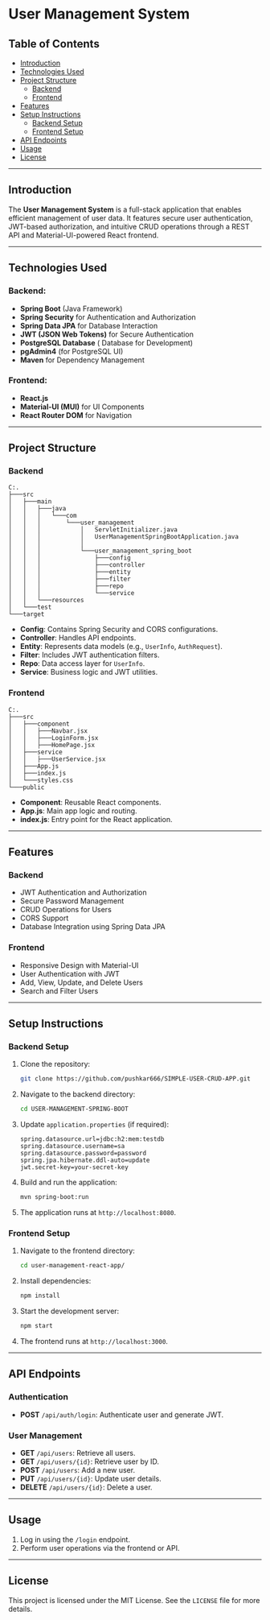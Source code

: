 # User Management System

## Table of Contents
- [Introduction](#introduction)
- [Technologies Used](#technologies-used)
- [Project Structure](#project-structure)
  - [Backend](#backend)
  - [Frontend](#frontend)
- [Features](#features)
- [Setup Instructions](#setup-instructions)
  - [Backend Setup](#backend-setup)
  - [Frontend Setup](#frontend-setup)
- [API Endpoints](#api-endpoints)
- [Usage](#usage)
- [License](#license)

---

## Introduction
The **User Management System** is a full-stack application that enables efficient management of user data. It features secure user authentication, JWT-based authorization, and intuitive CRUD operations through a REST API and Material-UI-powered React frontend.

---

## Technologies Used

### Backend:
- **Spring Boot** (Java Framework)
- **Spring Security** for Authentication and Authorization
- **Spring Data JPA** for Database Interaction
- **JWT (JSON Web Tokens)** for Secure Authentication
- **PostgreSQL Database** ( Database for Development)
- **pgAdmin4** (for PostgreSQL UI)
- **Maven** for Dependency Management

### Frontend:
- **React.js**
- **Material-UI (MUI)** for UI Components
- **React Router DOM** for Navigation

---

## Project Structure

### Backend
```
C:.
├───src
│   ├───main
│   │   ├───java
│   │   │   └───com
│   │   │       └───user_management
│   │   │           │   ServletInitializer.java
│   │   │           │   UserManagementSpringBootApplication.java
│   │   │           │
│   │   │           └───user_management_spring_boot
│   │   │               ├───config
│   │   │               ├───controller
│   │   │               ├───entity
│   │   │               ├───filter
│   │   │               ├───repo
│   │   │               └───service
│   │   └───resources
│   └───test
└───target
```

- **Config**: Contains Spring Security and CORS configurations.
- **Controller**: Handles API endpoints.
- **Entity**: Represents data models (e.g., `UserInfo`, `AuthRequest`).
- **Filter**: Includes JWT authentication filters.
- **Repo**: Data access layer for `UserInfo`.
- **Service**: Business logic and JWT utilities.

### Frontend
```
C:.
├───src
│   ├───component
│   │   ├───Navbar.jsx
│   │   ├───LoginForm.jsx
│   │   ├───HomePage.jsx
│   ├───service
│   │   ├───UserService.jsx
│   ├───App.js
│   ├───index.js
│   └───styles.css
└───public
```
- **Component**: Reusable React components.
- **App.js**: Main app logic and routing.
- **index.js**: Entry point for the React application.

---

## Features

### Backend
- JWT Authentication and Authorization
- Secure Password Management
- CRUD Operations for Users
- CORS Support
- Database Integration using Spring Data JPA

### Frontend
- Responsive Design with Material-UI
- User Authentication with JWT
- Add, View, Update, and Delete Users
- Search and Filter Users

---

## Setup Instructions

### Backend Setup
1. Clone the repository:
   ```bash
   git clone https://github.com/pushkar666/SIMPLE-USER-CRUD-APP.git
   ```
2. Navigate to the backend directory:
   ```bash
   cd USER-MANAGEMENT-SPRING-BOOT
   ```
3. Update `application.properties` (if required):
   ```properties
   spring.datasource.url=jdbc:h2:mem:testdb
   spring.datasource.username=sa
   spring.datasource.password=password
   spring.jpa.hibernate.ddl-auto=update
   jwt.secret-key=your-secret-key
   ```
4. Build and run the application:
   ```bash
   mvn spring-boot:run
   ```
5. The application runs at `http://localhost:8080`.

### Frontend Setup
1. Navigate to the frontend directory:
   ```bash
   cd user-management-react-app/
   ```
2. Install dependencies:
   ```bash
   npm install
   ```
3. Start the development server:
   ```bash
   npm start
   ```
4. The frontend runs at `http://localhost:3000`.

---

## API Endpoints

### Authentication
- **POST** `/api/auth/login`: Authenticate user and generate JWT.

### User Management
- **GET** `/api/users`: Retrieve all users.
- **GET** `/api/users/{id}`: Retrieve user by ID.
- **POST** `/api/users`: Add a new user.
- **PUT** `/api/users/{id}`: Update user details.
- **DELETE** `/api/users/{id}`: Delete a user.

---

## Usage
1. Log in using the `/login` endpoint.
2. Perform user operations via the frontend or API.

---

## License
This project is licensed under the MIT License. See the `LICENSE` file for more details.
